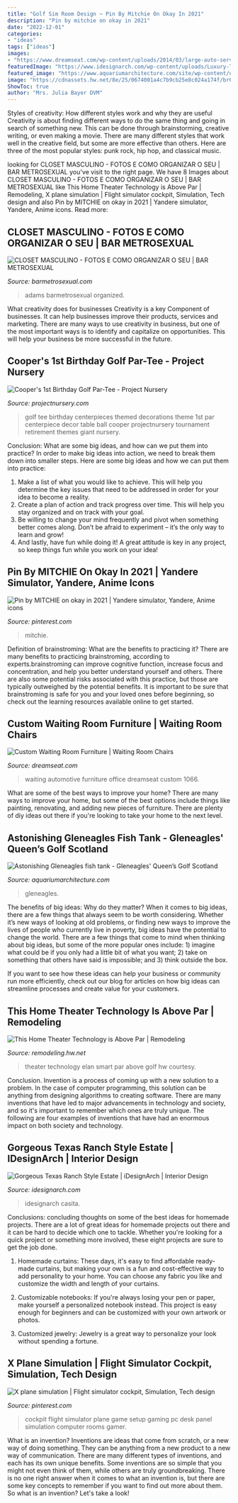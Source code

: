 ```yaml
---
title: "Golf Sim Room Design ~ Pin By Mitchie On Okay In 2021"
description: "Pin by mitchie on okay in 2021"
date: "2022-12-01"
categories:
- "ideas"
tags: ["ideas"]
images:
- "https://www.dreamseat.com/wp-content/uploads/2014/03/large-auto-service-large.jpg"
featuredImage: "https://www.idesignarch.com/wp-content/uploads/Luxury-Texas-Ranch-Style-Home_5.jpg"
featured_image: "https://www.aquariumarchitecture.com/site/wp-content/uploads/2013/08/Diapo_Gleneagles_Cantilever_Glass_Staircase_3.jpg"
image: "https://cdnassets.hw.net/8e/25/0674001a4c7b9cb25e8c024a174f/br6a7860.jpg"
ShowToc: true
author: "Mrs. Julia Bayer DVM"
---
```



Styles of creativity: How different styles work and why they are useful
Creativity is about finding different ways to do the same thing and going in search of something new. This can be done through brainstorming, creative writing, or even making a movie. There are many different styles that work well in the creative field, but some are more effective than others. Here are three of the most popular styles: punk rock, hip hop, and classical music.

	

		
looking for CLOSET MASCULINO - FOTOS E COMO ORGANIZAR O SEU | BAR METROSEXUAL you've visit to the right page. We have 8 Images about CLOSET MASCULINO - FOTOS E COMO ORGANIZAR O SEU | BAR METROSEXUAL like This Home Theater Technology is Above Par | Remodeling, X plane simulation | Flight simulator cockpit, Simulation, Tech design and also Pin by MITCHIE on okay in 2021 | Yandere simulator, Yandere, Anime icons. Read more:
		
    
## CLOSET MASCULINO - FOTOS E COMO ORGANIZAR O SEU | BAR METROSEXUAL

<img loading=lazy src="https://www.barmetrosexual.com/wp-content/uploads/2013/12/closet-masculino-7.jpg" onerror="this.onerror=null;this.src='https://tse1.mm.bing.net/th?id=OIP.bYNY9Vuen2hpwDmJ9UaedQHaF7&amp;pid=15.1';" alt="CLOSET MASCULINO - FOTOS E COMO ORGANIZAR O SEU | BAR METROSEXUAL">

_Source: barmetrosexual.com_

>adams barmetrosexual organized. 

	

What creativity does for businesses
Creativity is a key Component of businesses. It can help businesses improve their products, services and marketing. There are many ways to use creativity in business, but one of the most important ways is to identify and capitalize on opportunities. This will help your business be more successful in the future.

    
## Cooper&#039;s 1st Birthday Golf Par-Tee - Project Nursery

<img loading=lazy src="https://projectnursery.com/wp-content/uploads/2014/04/1471896_10151802967711987_957671506_n.jpg" onerror="this.onerror=null;this.src='https://tse2.mm.bing.net/th?id=OIP.VMXM-QGEn9NpWs0pfewafQHaLI&amp;pid=15.1';" alt="Cooper&#039;s 1st Birthday Golf Par-Tee - Project Nursery">

_Source: projectnursery.com_

>golf tee birthday centerpieces themed decorations theme 1st par centerpiece decor table ball cooper projectnursery tournament retirement themes giant nursery. 

	

Conclusion: What are some big ideas, and how can we put them into practice?
In order to make big ideas into action, we need to break them down into smaller steps. Here are some big ideas and how we can put them into practice:
1. Make a list of what you would like to achieve. This will help you determine the key issues that need to be addressed in order for your idea to become a reality.
2. Create a plan of action and track progress over time. This will help you stay organized and on track with your goal.
3. Be willing to change your mind frequently and pivot when something better comes along. Don’t be afraid to experiment – it’s the only way to learn and grow!
4. And lastly, have fun while doing it! A great attitude is key in any project, so keep things fun while you work on your idea!

    
## Pin By MITCHIE On Okay In 2021 | Yandere Simulator, Yandere, Anime Icons

<img loading=lazy src="https://i.pinimg.com/736x/57/3e/dd/573edd44a36a94265dcd175baf7744e7.jpg" onerror="this.onerror=null;this.src='https://tse3.mm.bing.net/th?id=OIP.tuomtyn1xyxLORaYjgrFHwHaI8&amp;pid=15.1';" alt="Pin by MITCHIE on okay in 2021 | Yandere simulator, Yandere, Anime icons">

_Source: pinterest.com_

>mitchie. 

	

Definition of brainstroming: What are the benefits to practicing it?
There are many benefits to practicing brainstroming, according to experts.brainstroming can improve cognitive function, increase focus and concentration, and help you better understand yourself and others. There are also some potential risks associated with this practice, but those are typically outweighed by the potential benefits. It is important to be sure that brainstroming is safe for you and your loved ones before beginning, so check out the learning resources available online to get started.

    
## Custom Waiting Room Furniture | Waiting Room Chairs

<img loading=lazy src="https://www.dreamseat.com/wp-content/uploads/2014/03/large-auto-service-large.jpg" onerror="this.onerror=null;this.src='https://tse1.mm.bing.net/th?id=OIP.ylZ1Sbi7uXY4cAGz7fibNgHaFR&amp;pid=15.1';" alt="Custom Waiting Room Furniture | Waiting Room Chairs">

_Source: dreamseat.com_

>waiting automotive furniture office dreamseat custom 1066. 

	

What are some of the best ways to improve your home?
There are many ways to improve your home, but some of the best options include things like painting, renovating, and adding new pieces of furniture. There are plenty of diy ideas out there if you're looking to take your home to the next level.

    
## Astonishing Gleneagles Fish Tank - Gleneagles&#039; Queen’s Golf Scotland

<img loading=lazy src="https://www.aquariumarchitecture.com/site/wp-content/uploads/2013/08/Diapo_Gleneagles_Cantilever_Glass_Staircase_3.jpg" onerror="this.onerror=null;this.src='https://tse2.mm.bing.net/th?id=OIP.ztEf3Jz-zSL81W9RZm5j0gHaK0&amp;pid=15.1';" alt="Astonishing Gleneagles fish tank - Gleneagles&#039; Queen’s Golf Scotland">

_Source: aquariumarchitecture.com_

>gleneagles. 

	

The benefits of big ideas: Why do they matter?
When it comes to big ideas, there are a few things that always seem to be worth considering. Whether it’s new ways of looking at old problems, or finding new ways to improve the lives of people who currently live in poverty, big ideas have the potential to change the world.
There are a few things that come to mind when thinking about big ideas, but some of the more popular ones include: 1) imagine what could be if you only had a little bit of what you want; 2) take on something that others have said is impossible; and 3) think outside the box.

If you want to see how these ideas can help your business or community run more efficiently, check out our blog for articles on how big ideas can streamline processes and create value for your customers.

    
## This Home Theater Technology Is Above Par | Remodeling

<img loading=lazy src="https://cdnassets.hw.net/8e/25/0674001a4c7b9cb25e8c024a174f/br6a7860.jpg" onerror="this.onerror=null;this.src='https://tse3.mm.bing.net/th?id=OIP.JyznDq_k5cFuuWZvNI-GywHaE8&amp;pid=15.1';" alt="This Home Theater Technology is Above Par | Remodeling">

_Source: remodeling.hw.net_

>theater technology elan smart par above golf hw courtesy. 

	

Conclusion.
Invention is a process of coming up with a new solution to a problem. In the case of computer programming, this solution can be anything from designing algorithms to creating software. There are many inventions that have led to major advancements in technology and society, and so it's important to remember which ones are truly unique. The following are four examples of inventions that have had an enormous impact on both society and technology.

    
## Gorgeous Texas Ranch Style Estate | IDesignArch | Interior Design

<img loading=lazy src="https://www.idesignarch.com/wp-content/uploads/Luxury-Texas-Ranch-Style-Home_5.jpg" onerror="this.onerror=null;this.src='https://tse1.mm.bing.net/th?id=OIP.pJZMer6WvTaPYDBtGiFUXgHaJ4&amp;pid=15.1';" alt="Gorgeous Texas Ranch Style Estate | iDesignArch | Interior Design">

_Source: idesignarch.com_

>idesignarch casita. 

	

Conclusions: concluding thoughts on some of the best ideas for homemade projects.
There are a lot of great ideas for homemade projects out there and it can be hard to decide which one to tackle. Whether you're looking for a quick project or something more involved, these eight projects are sure to get the job done. 
1. Homemade curtains: These days, it's easy to find affordable ready-made curtains, but making your own is a fun and cost-effective way to add personality to your home. You can choose any fabric you like and customize the width and length of your curtains.

2. Customizable notebooks: If you're always losing your pen or paper, make yourself a personalized notebook instead. This project is easy enough for beginners and can be customized with your own artwork or photos.

3. Customized jewelry: Jewelry is a great way to personalize your look without spending a fortune.

    
## X Plane Simulation | Flight Simulator Cockpit, Simulation, Tech Design

<img loading=lazy src="https://i.pinimg.com/736x/72/76/b3/7276b38b2dd130cfaf024df48b5ecdb6--cockpit.jpg" onerror="this.onerror=null;this.src='https://tse4.mm.bing.net/th?id=OIP.4dSjVYDdYucf9V5tdbyg_AHaE9&amp;pid=15.1';" alt="X plane simulation | Flight simulator cockpit, Simulation, Tech design">

_Source: pinterest.com_

>cockpit flight simulator plane game setup gaming pc desk panel simulation computer rooms gamer. 

	

What is an invention?
Inventions are ideas that come from scratch, or a new way of doing something. They can be anything from a new product to a new way of communication. There are many different types of inventions, and each has its own unique benefits. Some inventions are so simple that you might not even think of them, while others are truly groundbreaking. There is no one right answer when it comes to what an invention is, but there are some key concepts to remember if you want to find out more about them. So what is an invention? Let's take a look!

